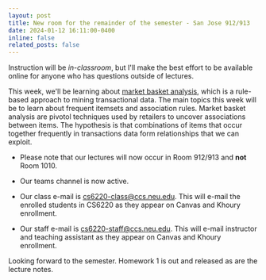 ```yaml
---
layout: post
title: New room for the remainder of the semester - San Jose 912/913
date: 2024-01-12 16:11:00-0400
inline: false
related_posts: false
---
```


Instruction will be *in-classroom*, but I'll make the best effort to be available online for anyone who has questions outside of lectures. 

This week, we'll be learning about [market basket analysis](https://docs.google.com/presentation/d/12DNum5DdpnZV8NYnpzc6pQUUcRVM6jz0), which is a rule-based approach to mining transactional data. The main topics this week will be to learn about frequent itemsets and association rules. Market basket analysis are pivotol techniques used by retailers to uncover associations between items. The hypothesis is that combinations of items that occur together frequently in transactions data form relationships that we can exploit.

* Please note that our lectures will now occur in Room 912/913 and **not** Room 1010.

* Our teams channel is now active.

* Our class e-mail is [cs6220-class@ccs.neu.edu](mailto:cs6220-class.ccs.neu.edu). This will e-mail the enrolled students in CS6220 as they appear on Canvas and Khoury enrollment.

* Our staff e-mail is [cs6220-staff@ccs.neu.edu](mailto:cs6220-staff.ccs.neu.edu). This will e-mail instructor and teaching assistant as they appear on Canvas and Khoury enrollment. 

Looking forward to the semester. Homework 1 is out and released as are the lecture notes.

